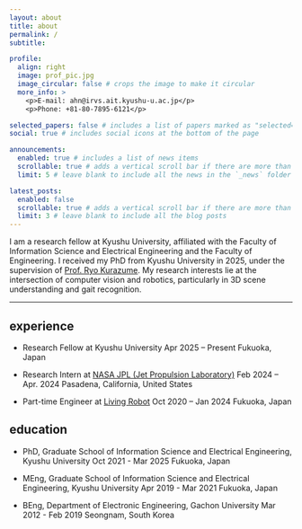 ```yaml
---
layout: about
title: about
permalink: /
subtitle: 

profile:
  align: right
  image: prof_pic.jpg
  image_circular: false # crops the image to make it circular
  more_info: >
    <p>E-mail: ahn@irvs.ait.kyushu-u.ac.jp</p>
    <p>Phone: +81-80-7895-6121</p>

selected_papers: false # includes a list of papers marked as "selected={true}"
social: true # includes social icons at the bottom of the page

announcements:
  enabled: true # includes a list of news items
  scrollable: true # adds a vertical scroll bar if there are more than 3 news items
  limit: 5 # leave blank to include all the news in the `_news` folder

latest_posts:
  enabled: false
  scrollable: true # adds a vertical scroll bar if there are more than 3 new posts items
  limit: 3 # leave blank to include all the blog posts
---
```


I am a research fellow at Kyushu University, affiliated with the Faculty of Information Science and Electrical Engineering and the Faculty of Engineering. I received my PhD from Kyushu University in 2025, under the supervision of [Prof. Ryo Kurazume](https://robotics.ait.kyushu-u.ac.jp/). My research interests lie at the intersection of computer vision and robotics, particularly in 3D scene understanding and gait recognition.


---

## experience

- Research Fellow at Kyushu University
  Apr 2025 – Present
  Fukuoka, Japan


- Research Intern at [NASA JPL (Jet Propulsion Laboratory)](https://www.jpl.nasa.gov/)
  Feb 2024 – Apr. 2024
  Pasadena, California, United States


- Part-time Engineer at [Living Robot](https://livingrobot.co.jp/en/)
  Oct 2020 – Jan 2024
  Fukuoka, Japan





## education

- PhD, Graduate School of Information Science and Electrical Engineering, Kyushu University
  Oct 2021 - Mar 2025
  Fukuoka, Japan


- MEng, Graduate School of Information Science and Electrical Engineering, Kyushu University
  Apr 2019 - Mar 2021
  Fukuoka, Japan


- BEng, Department of Electronic Engineering, Gachon University
  Mar 2012 - Feb 2019
  Seongnam, South Korea
  
